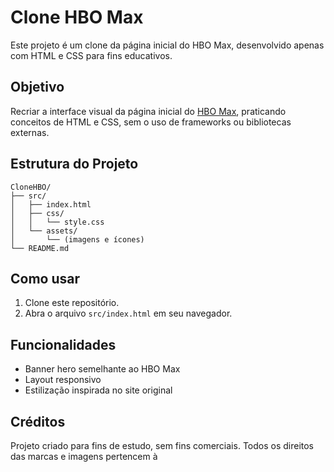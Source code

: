 # Clone HBO Max

Este projeto é um clone da página inicial do HBO Max, desenvolvido apenas com HTML e CSS para fins educativos.

## Objetivo

Recriar a interface visual da página inicial do [HBO Max](https://www.max.com/br/pt), praticando conceitos de HTML e CSS, sem o uso de frameworks ou bibliotecas externas.

## Estrutura do Projeto

```
CloneHBO/
├── src/
│   ├── index.html
│   ├── css/
│   │   └── style.css
│   └── assets/
│       └── (imagens e ícones)
└── README.md
```

## Como usar

1. Clone este repositório.
2. Abra o arquivo `src/index.html` em seu navegador.

## Funcionalidades

- Banner hero semelhante ao HBO Max
- Layout responsivo
- Estilização inspirada no site original

## Créditos

Projeto criado para fins de estudo, sem fins comerciais. Todos os direitos das marcas e imagens pertencem à